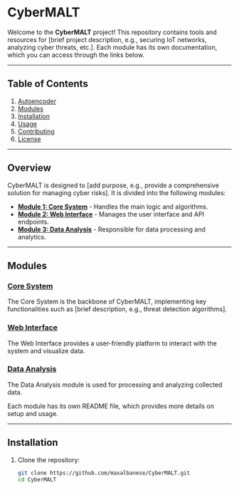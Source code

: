 # CyberMALT

Welcome to the **CyberMALT** project! This repository contains tools and resources for [brief project description, e.g., securing IoT networks, analyzing cyber threats, etc.]. Each module has its own documentation, which you can access through the links below.

---

## Table of Contents

1. [Autoencoder](appendices/Autoencoders.md)
2. [Modules](#modules)
3. [Installation](#installation)
4. [Usage](#usage)
5. [Contributing](#contributing)
6. [License](#license)

---

## Overview

CyberMALT is designed to [add purpose, e.g., provide a comprehensive solution for managing cyber risks]. It is divided into the following modules:

- **[Module 1: Core System](modules/core/README.md)** - Handles the main logic and algorithms.
- **[Module 2: Web Interface](modules/web/README.md)** - Manages the user interface and API endpoints.
- **[Module 3: Data Analysis](modules/data/README.md)** - Responsible for data processing and analytics.

---

## Modules

### [Core System](modules/core/README.md)
The Core System is the backbone of CyberMALT, implementing key functionalities such as [brief description, e.g., threat detection algorithms].

### [Web Interface](modules/web/README.md)
The Web Interface provides a user-friendly platform to interact with the system and visualize data.

### [Data Analysis](modules/data/README.md)
The Data Analysis module is used for processing and analyzing collected data.

Each module has its own README file, which provides more details on setup and usage.

---

## Installation

1. Clone the repository:
   ```bash
   git clone https://github.com/maxalbanese/CyberMALT.git
   cd CyberMALT
